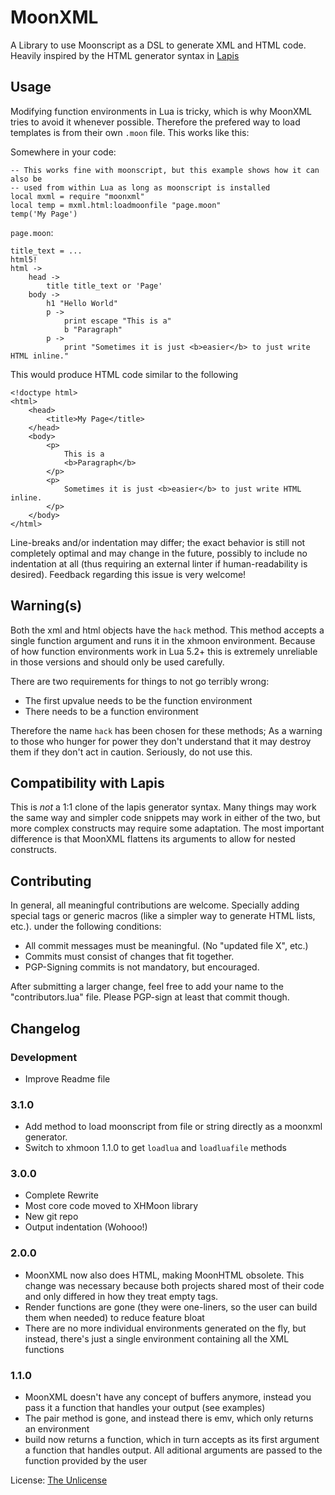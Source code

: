 MoonXML
========

A Library to use Moonscript as a DSL to generate XML and HTML code.
Heavily inspired by the HTML generator syntax in [Lapis][lapis]

Usage
--------------------------------------------------------------------------------

Modifying function environments in Lua is tricky, which is why MoonXML tries to
avoid it whenever possible. Therefore the prefered way to load templates is from
their own `.moon` file. This works like this:

Somewhere in your code:

	-- This works fine with moonscript, but this example shows how it can also be
	-- used from within Lua as long as moonscript is installed
	local mxml = require "moonxml"
	local temp = mxml.html:loadmoonfile "page.moon"
	temp('My Page')

`page.moon`:

	title_text = ...
	html5!
	html ->
		head ->
			title title_text or 'Page'
		body ->
			h1 "Hello World"
			p ->
				print escape "This is a"
				b "Paragraph"
			p ->
				print "Sometimes it is just <b>easier</b> to just write HTML inline."

This would produce HTML code similar to the following

	<!doctype html>
	<html>
		<head>
			<title>My Page</title>
		</head>
		<body>
			<p>
				This is a
				<b>Paragraph</b>
			</p>
			<p>
				Sometimes it is just <b>easier</b> to just write HTML inline.
			</p>
		</body>
	</html>

Line-breaks and/or indentation may differ;
the exact behavior is still not completely optimal and may change in the future,
possibly to include no indentation at all
(thus requiring an external linter if human-readability is desired).
Feedback regarding this issue is very welcome!

Warning(s)
--------------------------------------------------------------------------------

Both the xml and html objects have the `hack` method.
This method accepts a single function argument and runs it in the xhmoon
environment.
Because of how function environments work in Lua 5.2+ this is extremely
unreliable in those versions and should only be used carefully.

There are two requirements for things to not go terribly wrong:

- The first upvalue needs to be the function environment
- There needs to be a function environment

Therefore the name `hack` has been chosen for these methods;
As a warning to those who hunger for power they don't understand that it may
destroy them if they don't act in caution.
Seriously, do not use this.

Compatibility with Lapis
--------------------------------------------------------------------------------

This is *not* a 1:1 clone of the lapis generator syntax.
Many things may work the same way and simpler code snippets may work in either
of the two, but more complex constructs may require some adaptation.
The most important difference is that MoonXML flattens its arguments to allow
for nested constructs.

Contributing
--------------------------------------------------------------------------------

In general, all meaningful contributions are welcome. Specially adding special
tags or generic macros (like a simpler way to generate HTML lists, etc.). under
the following conditions:

- All commit messages must be meaningful. (No "updated file X", etc.)
- Commits must consist of changes that fit together.
- PGP-Signing commits is not mandatory, but encouraged.

After submitting a larger change, feel free to add your name to the
"contributors.lua" file. Please PGP-sign at least that commit though.

Changelog
--------------------------------------------------------------------------------

### Development
- Improve Readme file

### 3.1.0
- Add method to load moonscript from file or string directly as a moonxml
	generator.
- Switch to xhmoon 1.1.0 to get `loadlua` and `loadluafile` methods

### 3.0.0

- Complete Rewrite
- Most core code moved to XHMoon library
- New git repo
- Output indentation (Wohooo!)

### 2.0.0

- MoonXML now also does HTML, making MoonHTML obsolete. This change was necessary because both projects shared most of their code and only differed in how they treat empty tags.
- Render functions are gone (they were one-liners, so the user can build them when needed) to reduce feature bloat
- There are no more individual environments generated on the fly, but instead, there's just a single environment containing all the XML functions

### 1.1.0

- MoonXML doesn't have any concept of buffers anymore, instead you pass it a function that handles your output (see examples)
- The pair method is gone, and instead there is emv, which only returns an environment
- build now returns a function, which in turn accepts as its first argument a function that handles output.  All aditional arguments are passed to the function provided by the user

License: [The Unlicense][unlicense]

[lapis]:     //leafo.net/lapis "Lapis: Webb-application framework for Lua/Moonscript"
[unlicense]: //unlicense.org   "The Unlicense"
